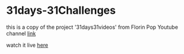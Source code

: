 # 31days-31Challenges

this is a copy of the project '31days31videos' from Florin Pop Youtube channel [link](https://www.youtube.com/playlist?list=PLgBH1CvjOA62ktHHwqSYBeq4jmGmUezNo)

watch it live [here](https://nervous-babbage-754400.netlify.app)
